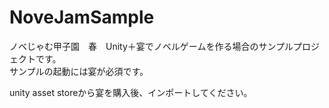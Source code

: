 # NoveJamSample

ノベじゃむ甲子園　春　Unity＋宴でノベルゲームを作る場合のサンプルプロジェクトです。
<br>サンプルの起動には宴が必須です。

unity asset storeから宴を購入後、インポートしてください。
